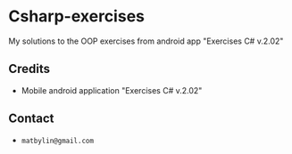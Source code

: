 # Csharp-exercises
My solutions to the OOP exercises from android app "Exercises C# v.2.02"

## Credits

* Mobile android application "Exercises C# v.2.02"

## Contact
- `matbylin@gmail.com`

